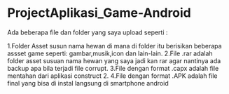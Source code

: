 # ProjectAplikasi_Game-Android

Ada beberapa file dan folder yang saya upload seperti :

1.Folder Asset susun nama hewan di mana di folder itu berisikan beberapa assset game seperti: gambar,musik,icon dan lain-lain.
2.File .rar adalah folder asset susuan nama hewan yang saya jadi kan rar agar nantinya ada backup apa bila terjadi file corrupt.
3.File dengan format .capx adalah file mentahan dari aplikasi construct 2. 
4.File dengan format .APK adalah file final yang bisa di instal langsung di smartphone android
